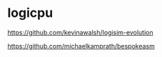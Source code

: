 # logicpu

https://github.com/kevinawalsh/logisim-evolution

https://github.com/michaelkamprath/bespokeasm
